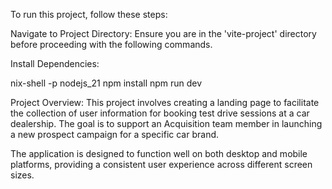 To run this project, follow these steps:

Navigate to Project Directory:
Ensure you are in the 'vite-project' directory before proceeding with the following commands.

Install Dependencies:

nix-shell -p nodejs_21
npm install
npm run dev

Project Overview:
This project involves creating a landing page to facilitate the collection of user information for booking test drive sessions at a car dealership. The goal is to support an Acquisition team member in launching a new prospect campaign for a specific car brand. 

The application is designed to function well on both desktop and mobile platforms, providing a consistent user experience across different screen sizes.